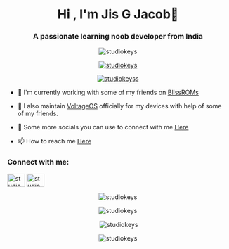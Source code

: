 <h1 align="center">Hi , I'm Jis G Jacob👋</h1>
<h3 align="center">A passionate learning noob developer from India</h3>

<p align="center"> <img src="https://komarev.com/ghpvc/?username=studiokeys&label=Profile%20views&color=0e75b6&style=flat" alt="studiokeys" /> </p>

<p align="center"> <a href="https://github.com/ryo-ma/github-profile-trophy"><img src="https://github-profile-trophy.vercel.app/?username=studiokeys" alt="studiokeys" /></a> </p>

<p align="center"> <a href="https://twitter.com/studiokeyss" target="blank"><img src="https://img.shields.io/twitter/follow/studiokeyss?logo=twitter&style=for-the-badge" alt="studiokeyss" /></a> </p>


- 🔭 I'm currently working with some of my friends on [BlissROMs](https://github.com/BlissRoms)

- 📲 I also maintain [VoltageOS](https://github.com/VoltageOS) officially for my devices with help of some of my friends.

- 📝 Some more socials you can use to connect with me [Here](https://studiokeys.bio.link)

- 📫 How to reach me [Here](mailto:studiokeys@proton.me)

<h3 align="left">Connect with me:</h3>
<p align="left">
<a href="https://twitter.com/studiokeyss" target="blank"><img align="center" src="https://raw.githubusercontent.com/rahuldkjain/github-profile-readme-generator/master/src/images/icons/Social/twitter.svg" alt="studiokeyss" height="30" width="40" /></a>
<a href="https://instagram.com/studiokeys_" target="blank"><img align="center" src="https://raw.githubusercontent.com/rahuldkjain/github-profile-readme-generator/master/src/images/icons/Social/instagram.svg" alt="studiokeys_" height="30" width="40" /></a>
</p>

<p align="center"><img align="center" src="https://github-readme-activity-graph.cyclic.app/graph?username=studiokeys&theme=rogue" alt="studiokeys" /></p>

<p align="center"><img align="center" src="https://github-readme-stats.vercel.app/api/top-langs?username=studiokeys&show_icons=true&theme=dark&locale=en&layout=compact" alt="studiokeys" /></p>

<p align="center">&nbsp;<img align="center" src="https://github-readme-stats.vercel.app/api?username=studiokeys&show_icons=true&theme=dark&text_color=ffffff&locale=en" alt="studiokeys" /></p>

<p align="center"><img align="center" src="https://github-readme-streak-stats.herokuapp.com/?user=studiokeys&theme=dark" alt="studiokeys" /></p>
